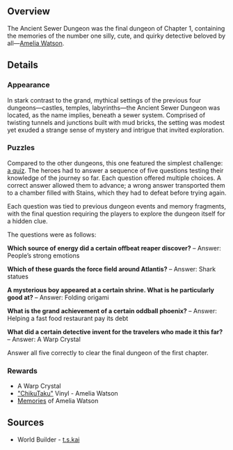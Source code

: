 <!-- title: Ancient Sewer Dungeon -->
<!-- quote: I want to work on something big! The case of the century! -->
<!-- chapters: 0 -->
<!-- images: (Ancient Sewer Dungeon's Entry), (Ancient Sewer Dungeon Overview #1), (Ancient Sewer Dungeon Overview #2), (Ancient Sewer Dungeon Overview #3)  -->
<!-- model: false -->

## Overview

The Ancient Sewer Dungeon was the final dungeon of Chapter 1, containing the memories of the number one silly, cute, and quirky detective beloved by all—[Amelia Watson](#entry:ame-entry).

## Details

### Appearance

In stark contrast to the grand, mythical settings of the previous four dungeons—castles, temples, labyrinths—the Ancient Sewer Dungeon was located, as the name implies, beneath a sewer system. Comprised of twisting tunnels and junctions built with mud bricks, the setting was modest yet exuded a strange sense of mystery and intrigue that invited exploration.

### Puzzles

Compared to the other dungeons, this one featured the simplest challenge: [a quiz](https://www.youtube.com/live/i7g-HJMqZ_E?si=mMXZ1h38Mujkzloh&t=4056). The heroes had to answer a sequence of five questions testing their knowledge of the journey so far. Each question offered multiple choices. A correct answer allowed them to advance; a wrong answer transported them to a chamber filled with Stains, which they had to defeat before trying again.

Each question was tied to previous dungeon events and memory fragments, with the final question requiring the players to explore the dungeon itself for a hidden clue.

The questions were as follows:

**Which source of energy did a certain offbeat reaper discover?**
– Answer: People’s strong emotions

**Which of these guards the force field around Atlantis?**
– Answer: Shark statues

**A mysterious boy appeared at a certain shrine. What is he particularly good at?**
– Answer: Folding origami

**What is the grand achievement of a certain oddball phoenix?**
– Answer: Helping a fast food restaurant pay its debt

**What did a certain detective invent for the travelers who made it this far?**
– Answer: A Warp Crystal

Answer all five correctly to clear the final dungeon of the first chapter.

### Rewards

- A Warp Crystal
- ["ChikuTaku"](https://www.youtube.com/watch?v=fYVweqOW31w&pp=ygUJY2hpa3V0YWt1) Vinyl - Amelia Watson
- [Memories](https://www.youtube.com/watch?v=jDmyL6CuzBU&pp=ygUacmVjb2xsZWN0aW9uIGFtZWxpYSB3YXRzb24%3D) of Amelia Watson

## Sources

- World Builder - [t.s.kai](https://x.com/tskai_xx/status/1832470327122935920/photo/1)
